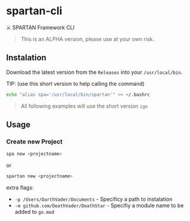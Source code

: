 # spartan-cli

⚔️️ SPARTAN Framework CLI

> This is an ALPHA version, please use at your own risk.

## Instalation

Download the latest version from the `Releases` into your `/usr/local/bin`.

TIP: (use this short version to help calling the command)

```bash
echo "alias spa='/usr/local/bin/spartan'" >> ~/.bashrc
```

> All following examples will use the short version `ign`

## Usage

### Create new Project

```bash
spa new <projectname>
```
or
```bash
spartan new <projectname>
```

extra flags:

* `-p /Users/DarthVader/Documents` - Specificy a path to instalation
* `-m github.com/DeathVader/DeathStar` - Specifiy a module name to be added to `go.mod`
